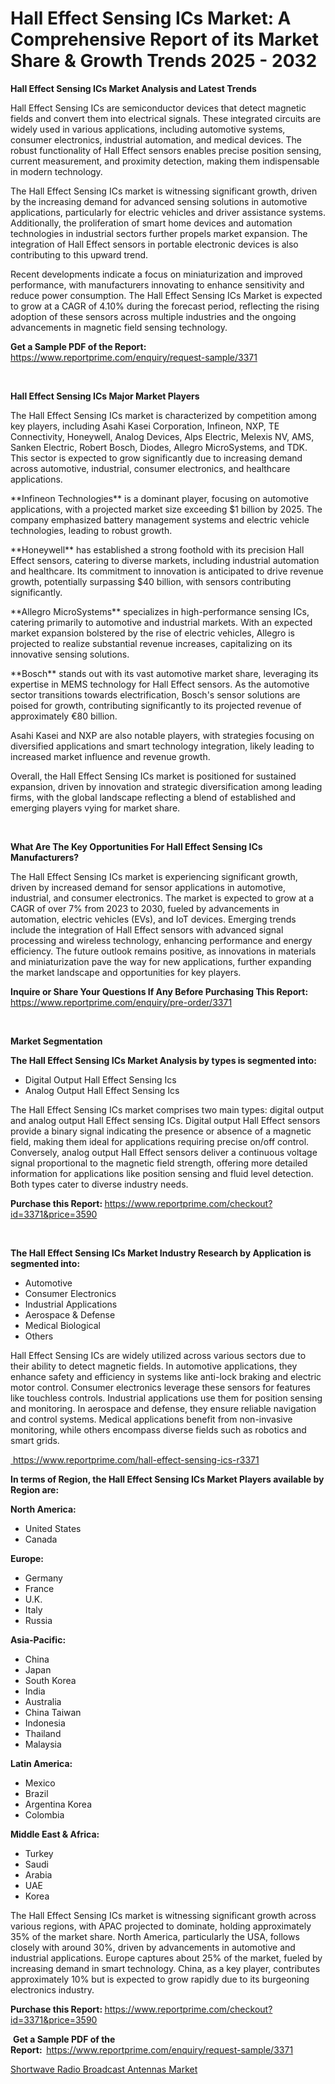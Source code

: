 <p><h1>Hall Effect Sensing ICs Market: A Comprehensive Report of its Market Share & Growth Trends 2025 - 2032</h1></p><p><strong>Hall Effect Sensing ICs Market Analysis and Latest Trends</strong></p>
<p><p>Hall Effect Sensing ICs are semiconductor devices that detect magnetic fields and convert them into electrical signals. These integrated circuits are widely used in various applications, including automotive systems, consumer electronics, industrial automation, and medical devices. The robust functionality of Hall Effect sensors enables precise position sensing, current measurement, and proximity detection, making them indispensable in modern technology.</p><p>The Hall Effect Sensing ICs market is witnessing significant growth, driven by the increasing demand for advanced sensing solutions in automotive applications, particularly for electric vehicles and driver assistance systems. Additionally, the proliferation of smart home devices and automation technologies in industrial sectors further propels market expansion. The integration of Hall Effect sensors in portable electronic devices is also contributing to this upward trend.</p><p>Recent developments indicate a focus on miniaturization and improved performance, with manufacturers innovating to enhance sensitivity and reduce power consumption. The Hall Effect Sensing ICs Market is expected to grow at a CAGR of 4.10% during the forecast period, reflecting the rising adoption of these sensors across multiple industries and the ongoing advancements in magnetic field sensing technology.</p></p>
<p><strong>Get a Sample PDF of the Report:&nbsp;</strong> <a href="https://www.reportprime.com/enquiry/request-sample/3371?utm_campaign=3010&utm_medium=2&utm_source=Github&utm_content=ia&utm_term=18032025&utm_id=hall-effect-sensing-ics">https://www.reportprime.com/enquiry/request-sample/3371</a></p>
<p>&nbsp;</p>
<p><strong>Hall Effect Sensing ICs Major Market Players</strong></p>
<p><p>The Hall Effect Sensing ICs market is characterized by competition among key players, including Asahi Kasei Corporation, Infineon, NXP, TE Connectivity, Honeywell, Analog Devices, Alps Electric, Melexis NV, AMS, Sanken Electric, Robert Bosch, Diodes, Allegro MicroSystems, and TDK. This sector is expected to grow significantly due to increasing demand across automotive, industrial, consumer electronics, and healthcare applications.</p><p>**Infineon Technologies** is a dominant player, focusing on automotive applications, with a projected market size exceeding $1 billion by 2025. The company emphasized battery management systems and electric vehicle technologies, leading to robust growth.</p><p>**Honeywell** has established a strong foothold with its precision Hall Effect sensors, catering to diverse markets, including industrial automation and healthcare. Its commitment to innovation is anticipated to drive revenue growth, potentially surpassing $40 billion, with sensors contributing significantly.</p><p>**Allegro MicroSystems** specializes in high-performance sensing ICs, catering primarily to automotive and industrial markets. With an expected market expansion bolstered by the rise of electric vehicles, Allegro is projected to realize substantial revenue increases, capitalizing on its innovative sensing solutions.</p><p>**Bosch** stands out with its vast automotive market share, leveraging its expertise in MEMS technology for Hall Effect sensors. As the automotive sector transitions towards electrification, Bosch's sensor solutions are poised for growth, contributing significantly to its projected revenue of approximately €80 billion.</p><p>Asahi Kasei and NXP are also notable players, with strategies focusing on diversified applications and smart technology integration, likely leading to increased market influence and revenue growth.</p><p>Overall, the Hall Effect Sensing ICs market is positioned for sustained expansion, driven by innovation and strategic diversification among leading firms, with the global landscape reflecting a blend of established and emerging players vying for market share.</p></p>
<p>&nbsp;</p>
<p><strong>What Are The Key Opportunities For Hall Effect Sensing ICs Manufacturers?</strong></p>
<p><p>The Hall Effect Sensing ICs market is experiencing significant growth, driven by increased demand for sensor applications in automotive, industrial, and consumer electronics. The market is expected to grow at a CAGR of over 7% from 2023 to 2030, fueled by advancements in automation, electric vehicles (EVs), and IoT devices. Emerging trends include the integration of Hall Effect sensors with advanced signal processing and wireless technology, enhancing performance and energy efficiency. The future outlook remains positive, as innovations in materials and miniaturization pave the way for new applications, further expanding the market landscape and opportunities for key players.</p></p>
<p><strong>Inquire or Share Your Questions If Any Before Purchasing This Report:</strong> <a href="https://www.reportprime.com/enquiry/pre-order/3371?utm_campaign=3010&utm_medium=2&utm_source=Github&utm_content=ia&utm_term=18032025&utm_id=hall-effect-sensing-ics">https://www.reportprime.com/enquiry/pre-order/3371</a></p>
<p>&nbsp;</p>
<p><strong>Market Segmentation</strong></p>
<p><strong>The Hall Effect Sensing ICs Market Analysis by types is segmented into:</strong></p>
<p><ul><li>Digital Output Hall Effect Sensing Ics</li><li>Analog Output Hall Effect Sensing Ics</li></ul></p>
<p><p>The Hall Effect Sensing ICs market comprises two main types: digital output and analog output Hall Effect sensing ICs. Digital output Hall Effect sensors provide a binary signal indicating the presence or absence of a magnetic field, making them ideal for applications requiring precise on/off control. Conversely, analog output Hall Effect sensors deliver a continuous voltage signal proportional to the magnetic field strength, offering more detailed information for applications like position sensing and fluid level detection. Both types cater to diverse industry needs.</p></p>
<p><strong>Purchase this Report:&nbsp;</strong><a href="https://www.reportprime.com/checkout?id=3371&price=3590&utm_campaign=3010&utm_medium=2&utm_source=Github&utm_content=ia&utm_term=18032025&utm_id=hall-effect-sensing-ics">https://www.reportprime.com/checkout?id=3371&price=3590</a></p>
<p>&nbsp;</p>
<p><strong>The Hall Effect Sensing ICs Market Industry Research by Application is segmented into:</strong></p>
<p><ul><li>Automotive</li><li>Consumer Electronics</li><li>Industrial Applications</li><li>Aerospace & Defense</li><li>Medical Biological</li><li>Others</li></ul></p>
<p><p>Hall Effect Sensing ICs are widely utilized across various sectors due to their ability to detect magnetic fields. In automotive applications, they enhance safety and efficiency in systems like anti-lock braking and electric motor control. Consumer electronics leverage these sensors for features like touchless controls. Industrial applications use them for position sensing and monitoring. In aerospace and defense, they ensure reliable navigation and control systems. Medical applications benefit from non-invasive monitoring, while others encompass diverse fields such as robotics and smart grids.</p></p>
<p><a href="https://www.reportprime.com/hall-effect-sensing-ics-r3371?utm_campaign=3010&utm_medium=2&utm_source=Github&utm_content=ia&utm_term=18032025&utm_id=hall-effect-sensing-ics">&nbsp;https://www.reportprime.com/hall-effect-sensing-ics-r3371</a></p>
<p><strong>In terms of Region, the Hall Effect Sensing ICs Market Players available by Region are:</strong></p>
<p>
    <p> <strong> North America: </strong>
        <ul>
            <li>United States</li>
            <li>Canada</li>
        </ul>
        </p> 
    <p> <strong> Europe: </strong>
        <ul>
            <li>Germany</li>
            <li>France</li>
            <li>U.K.</li>
            <li>Italy</li>
            <li>Russia</li>
        </ul>
        </p> 
    <p> <strong> Asia-Pacific: </strong>
        <ul>
            <li>China</li>
            <li>Japan</li>
            <li>South Korea</li>
            <li>India</li>
            <li>Australia</li>
            <li>China Taiwan</li>
            <li>Indonesia</li>
            <li>Thailand</li>
            <li>Malaysia</li>
        </ul>
        </p> 
    <p> <strong> Latin America: </strong>
        <ul>
            <li>Mexico</li>
            <li>Brazil</li>
            <li>Argentina Korea</li>
            <li>Colombia</li>
        </ul>
        </p> 
    <p> <strong> Middle East & Africa: </strong>
        <ul>
            <li>Turkey</li>
            <li>Saudi</li>
            <li>Arabia</li>
            <li>UAE</li>
            <li>Korea</li>
        </ul>
    </p>
    </p>
<p><p>The Hall Effect Sensing ICs market is witnessing significant growth across various regions, with APAC projected to dominate, holding approximately 35% of the market share. North America, particularly the USA, follows closely with around 30%, driven by advancements in automotive and industrial applications. Europe captures about 25% of the market, fueled by increasing demand in smart technology. China, as a key player, contributes approximately 10% but is expected to grow rapidly due to its burgeoning electronics industry.</p></p>
<p><strong>Purchase this Report: </strong><a href="https://www.reportprime.com/checkout?id=3371&price=3590&utm_campaign=3010&utm_medium=2&utm_source=Github&utm_content=ia&utm_term=18032025&utm_id=hall-effect-sensing-ics">https://www.reportprime.com/checkout?id=3371&price=3590</a></p>
<p>&nbsp;<strong>Get a Sample PDF of the Report:&nbsp;&nbsp;</strong><a href="https://www.reportprime.com/enquiry/request-sample/3371?utm_campaign=3010&utm_medium=2&utm_source=Github&utm_content=ia&utm_term=18032025&utm_id=hall-effect-sensing-ics">https://www.reportprime.com/enquiry/request-sample/3371</a></p>
<p><strong></strong></p>
<p><p><a href="https://github.com/alasmyayock/Market-Research-Report-List-1/blob/main/shortwave-radio-broadcast-antennas-market.md?utm_campaign=3010&utm_medium=2&utm_source=Github&utm_content=ia&utm_term=18032025&utm_id=hall-effect-sensing-ics">Shortwave Radio Broadcast Antennas Market</a></p></p>